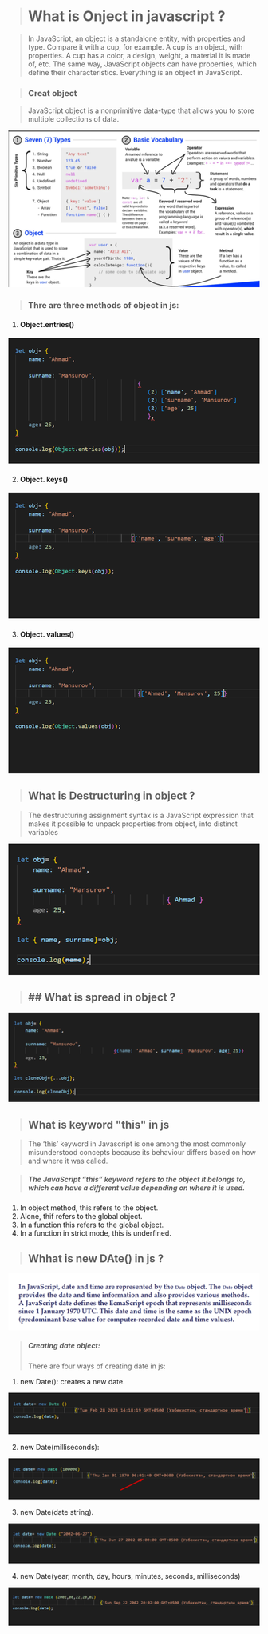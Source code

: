 ># What is Onject in javascript ?

 >In JavaScript, an object is a standalone entity, with properties and type. Compare it with a cup, for example. A cup is an object, with properties. A cup has a color, a design, weight, a material it is made of, etc. The same way, JavaScript objects can have properties, which define their characteristics.
Everything is an object in JavaScript.

> ### Creat object 

 >JavaScript object is a nonprimitive data-type that allows you to 
store multiple collections of data.

![](/images/Screenshot_7.png)


> ### Thre are three methods of object in js:

1. #### Object.entries()

![](/images/Screenshot_8.png)


2. #### Object. keys()

![](/images/Screenshot_9.png)


3. #### Object. values() 

![](/images/Screenshot_10.png)

> ## What is Destructuring in object ?
  
  >The destructuring assignment syntax is a JavaScript expression that makes it 
possible to unpack properties from object, into distinct variables

 ![](/images/Screenshot_12.png)

> ## ## What is spread in object ?

![](/images/Screenshot_11.png)

> ## What is keyword "this" in js

 >The ‘this’ keyword in Javascript is one among the most commonly misunderstood concepts because its behaviour differs based on how and where it was called.

  > ##### The JavaScript “this” keyword refers to the object it belongs to, which can have a different value depending on where it is used.

   1. In object method, this refers to the object.
   2. Alone, thif refers to the global object.
   3. In a function this refers to the global object.
   4. In a function in strict mode, this is underfined.

> ## Whhat is new DAte() in js ?

 ![](/images/Screenshot_13.png) 

> ##### Creating date object:
 >There are four ways of creating date in js:

  1. new Date(): creates a new date. 

   ![](/images/Screenshot_14.png) 

  2. new Date(milliseconds): 

   ![](/images/Screenshot_15.png) 

  3. new Date(date string).

   ![](/images/Screenshot_16.png) 
 
  4. new Date(year, month, day, hours, minutes, seconds, milliseconds)

   ![](/images/Screenshot_17.png)